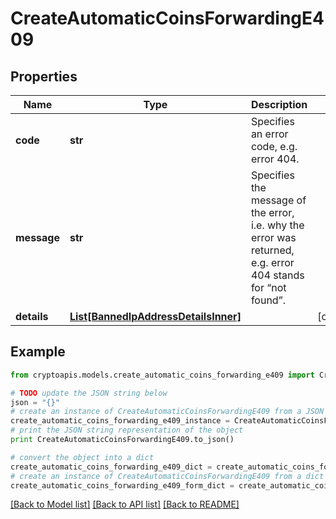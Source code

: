 # CreateAutomaticCoinsForwardingE409


## Properties
Name | Type | Description | Notes
------------ | ------------- | ------------- | -------------
**code** | **str** | Specifies an error code, e.g. error 404. | 
**message** | **str** | Specifies the message of the error, i.e. why the error was returned, e.g. error 404 stands for “not found”. | 
**details** | [**List[BannedIpAddressDetailsInner]**](BannedIpAddressDetailsInner.md) |  | [optional] 

## Example

```python
from cryptoapis.models.create_automatic_coins_forwarding_e409 import CreateAutomaticCoinsForwardingE409

# TODO update the JSON string below
json = "{}"
# create an instance of CreateAutomaticCoinsForwardingE409 from a JSON string
create_automatic_coins_forwarding_e409_instance = CreateAutomaticCoinsForwardingE409.from_json(json)
# print the JSON string representation of the object
print CreateAutomaticCoinsForwardingE409.to_json()

# convert the object into a dict
create_automatic_coins_forwarding_e409_dict = create_automatic_coins_forwarding_e409_instance.to_dict()
# create an instance of CreateAutomaticCoinsForwardingE409 from a dict
create_automatic_coins_forwarding_e409_form_dict = create_automatic_coins_forwarding_e409.from_dict(create_automatic_coins_forwarding_e409_dict)
```
[[Back to Model list]](../README.md#documentation-for-models) [[Back to API list]](../README.md#documentation-for-api-endpoints) [[Back to README]](../README.md)


